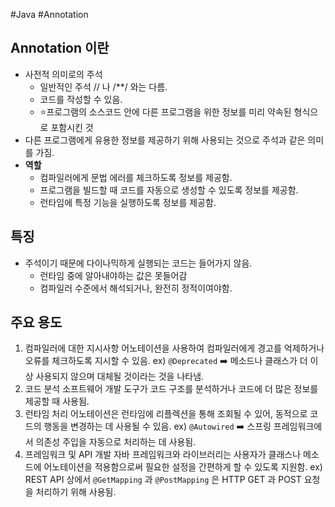 #Java #Annotation

## Annotation 이란

* 사전적 의미로의 주석
	* 일반적인 주석 // 나 /\*\*/ 와는 다름.
	* 코드를 작성할 수 있음.
	* ⭐프로그램의 소스코드 안에 다른 프로그램을 위한 정보를 미리 약속된 형식으로 포함시킨 것
* 다른 프로그램에게 유용한 정보를 제공하기 위해 사용되는 것으로 주석과 같은 의미를 가짐.
* **역할**
	* 컴파일러에게 문법 에러를 체크하도록 정보를 제공함.
	* 프로그램을 빌드할 때 코드를 자동으로 생성할 수 있도록 정보를 제공함.
	* 런타임에 특정 기능을 실행하도록 정보를 제공함.

## 특징

* 주석이기 때문에 다이나믹하게 실행되는 코드는 들어가지 않음.
	* 런타임 중에 알아내야하는 값은 못들어감
	* 컴파일러 수준에서 해석되거나, 완전히 정적이여야함.


## 주요 용도
1. 컴파일러에 대한 지시사항
	어노테이션을 사용하여 컴파일러에게 경고를 억제하거나 오류를 체크하도록 지시할 수 있음. 
		ex) `@Deprecated` ➡️ 메소드나 클래스가 더 이상 사용되지 않으며 대체될 것이라는 것을 나타냄.
1. 코드 분석
	소프트웨어 개발 도구가 코드 구조를 분석하거나 코드에 더 많은 정보를 제공할 때 사용됨.
3. 런타임 처리
	어노테이션은 런타임에 리플렉션을 통해 조회될 수 있어, 동적으로 코드의 행동을 변경하는 데 사용될 수 있음. 
		ex) `@Autowired` ➡️ 스프링 프레임워크에서 의존성 주입을 자동으로 처리하는 데 사용됨.
1. 프레임워크 및 API 개발
	자바 프레임워크와 라이브러리는 사용자가 클래스나 메소드에 어노테이션을 적용함으로써 필요한 설정을 간편하게 할 수 있도록 지원함. 
		ex) REST API 상에서 `@GetMapping` 과 `@PostMapping` 은 HTTP GET 과 POST 요청을 처리하기 위해 사용됨.
